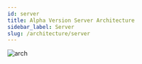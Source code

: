 ```yaml
---
id: server
title: Alpha Version Server Architecture
sidebar_label: Server
slug: /architecture/server
---
```


![arch](/img/Server.png)